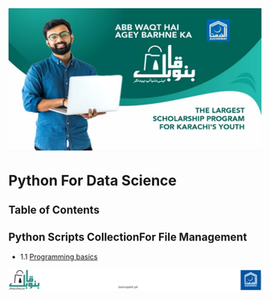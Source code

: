 <img src="https://github.com/Umersaeed81/linkedin/blob/main/log/t_log.png?raw=true" alt="My cool logo"/>

# Python For Data Science

## Table of Contents

## Python Scripts CollectionFor File Management
  - 1.1 [Programming basics](https://htmlpreview.github.io/?https://github.com/Umersaeed81/PythonForDataScienceV0/blob/main/Chapter1.html#1.1-Programming-basics)

<img src="https://github.com/Umersaeed81/linkedin/blob/main/log/sf_log.png?raw=true" alt="My cool logo"/>
